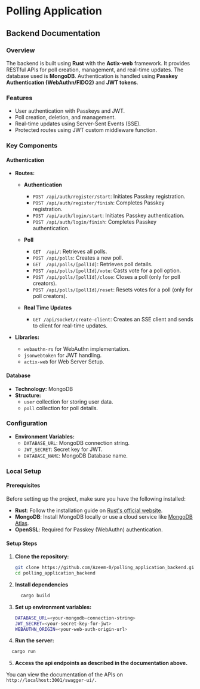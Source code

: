 
# Polling Application

## Backend Documentation

### Overview
The backend is built using **Rust** with the **Actix-web** framework. It provides RESTful APIs for poll creation, management, and real-time updates. The database used is **MongoDB**. Authentication is handled using **Passkey Authentication (WebAuthn/FIDO2)** and **JWT tokens**.

### Features
- User authentication with Passkeys and JWT.
- Poll creation, deletion, and management.
- Real-time updates using Server-Sent Events (SSE).
- Protected routes using JWT custom middleware function.

### Key Components

#### Authentication
- **Routes:**
    - **Authentication**
        - `POST /api/auth/register/start`: Initiates Passkey registration.
        - `POST /api/auth/register/finish`: Completes Passkey registration.
        - `POST /api/auth/login/start`: Initiates Passkey authentication.
        - `POST /api/auth/login/finish`: Completes Passkey authentication.
    
    - **Poll**
        - `GET  /api/`: Retrieves all polls.
        - `POST /api/polls`: Creates a new poll.
        - `GET  /api/polls/[pollId]`: Retrieves poll details.
        - `POST /api/polls/[pollId]/vote`: Casts vote for a poll option.
        - `POST /api/polls/[pollId]/close`: Closes a poll (only for poll creators).
        - `POST /api/polls/[pollId]/reset`: Resets votes for a poll (only for poll creators).

    - **Real Time Updates**
        - `GET /api/socket/create-client`: Creates an SSE client and sends to client for real-time updates.

- **Libraries:**
  - `webauthn-rs` for WebAuthn implementation.
  - `jsonwebtoken` for JWT handling.
  - `actix-web` for Web Server Setup.

#### Database
- **Technology:** MongoDB
- **Structure:**
  - `user` collection for storing user data.
  - `poll` collection for poll details.

### Configuration
- **Environment Variables:**
  - `DATABASE_URL`: MongoDB connection string.
  - `JWT_SECRET`: Secret key for JWT.
  - `DATABASE_NAME`: MongoDB Database name.

### Local Setup

#### Prerequisites
Before setting up the project, make sure you have the following installed:

- **Rust**: Follow the installation guide on [Rust's official website](https://www.rust-lang.org/tools/install).
- **MongoDB**: Install MongoDB locally or use a cloud service like [MongoDB Atlas](https://www.mongodb.com/cloud/atlas).
- **OpenSSL**: Required for Passkey (WebAuthn) authentication. 

#### Setup Steps

1. **Clone the repository:**
   ```bash
   git clone https://github.com/Azeem-0/polling_application_backend.git
   cd polling_application_backend
    ```

2. **Install dependencies**
    ```bash 
      cargo build
    ```
3. **Set up environment variables:**
    ```bash
    DATABASE_URL=<your-mongodb-connection-string>
    JWT_SECRET=<your-secret-key-for-jwt>
    WEBAUTHN_ORIGIN=<your-web-auth-origin-url>
    ```
4. **Run the server:**
  ```bash
    cargo run
  ```
5. **Access the api endpoints as described in the documentation above.**

You can view the documentation of the APIs on ```http://localhost:3001/swagger-ui/.```